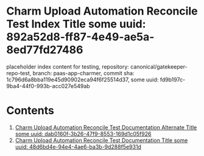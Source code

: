 # Charm Upload Automation Reconcile Test Index Title some uuid: 892a52d8-ff87-4e49-ae5a-8ed77fd27486
 placeholder index content for testing,  repository: canonical/gatekeeper-repo-test,  branch: paas-app-charmer,  commit sha: 1c796d6a8bba119e45d90902eca94f6f25514d37,  some uuid: fd9b197c-9ba4-44f0-993b-acc027e549ab

# Contents

1. [Charm Upload Automation Reconcile Test Documentation Alternate Title some uuid: dab0160f-3b26-47f9-8553-169d1c05f926](alternate-doc.md)
1. [Charm Upload Automation Reconcile Test Documentation Title some uuid: 48d6bd4e-94e4-4ae6-ba3b-9d288f5e931d](doc.md)